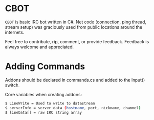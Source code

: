 # CBOT

`CBOT` is basic IRC bot written in C#.  Net code (connection, ping thread, stream setup) was graciously used from public locations around the internets.

Feel free to contribute, rip, comment, or provide feedback.  Feedback is always welcome and appreciated.

# Adding Commands

Addons should be declared in commands.cs and added to the Input() switch.

Core variables when creating addons:
```bash
$ LineWrite = Used to write to datastream
$ serverInfo = server data (hostname, port, nickname, channel)
$ lineData[] = raw IRC string array
```

